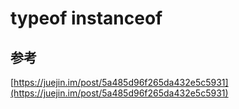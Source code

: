 # typeof instanceof



## 参考
[https://juejin.im/post/5a485d96f265da432e5c5931](https://juejin.im/post/5a485d96f265da432e5c5931)